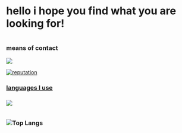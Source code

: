 <h1>hello i hope you find what you are looking for!<h1/>

<h3>means of contact</h3>
<p>
<a href="//discord.com/channels/@kira12arg">
  <img src="https://skillicons.dev/icons?i=discord" />
</p>

![reputation](https://github-readme-stats.vercel.app/api?username=SbaisBR&show_icons=true&theme=dracula&count_private=true)


<h3>languages ​​I use<h3/>

<div style="display: inline_block">
  <a href="https://skillicons.dev">
    <img src="https://skillicons.dev/icons?i=html,css,js,python,mysql,git,github,c" />
  </a>
</div><br/>

![Top Langs](https://github-readme-stats-git-masterrstaa-rickstaa.vercel.app/api/top-langs/?username=SbaisBR&layout=compact&langs_count=7&theme=dracula)
